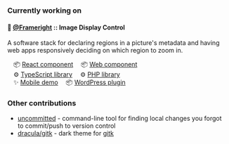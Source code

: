 ### Currently working on

#### 🚀 [@Frameright](https://github.com/Frameright) :: Image Display Control

A software stack for declaring regions in a picture's metadata and having web
apps responsively deciding on which region to zoom in.

&emsp;📦 [React component](https://github.com/Frameright/react-image-display-control/)
&emsp;📦 [Web component](https://github.com/Frameright/image-display-control-web-component)<br />
&emsp;⚙️ [TypeScript library](https://github.com/Frameright/image-display-control-metadata-parser)
&emsp;⚙️ [PHP library](https://github.com/Frameright/image-display-control-metadata-parser)<br />
&emsp;✨ [Mobile demo](https://webc.frameright.io)
&emsp;📦 [WordPress plugin](https://github.com/frameright/image-display-control-wordpress/)

### Other contributions

* [uncommitted](https://github.com/brandon-rhodes/uncommitted/) - command-line
  tool for finding local changes you forgot to commit/push to version control
* [dracula/gitk](https://draculatheme.com/gitk) - dark theme for
  [gitk](https://git-scm.com/docs/gitk)
